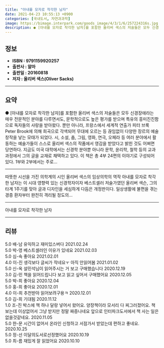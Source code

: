 ```yaml
---
title: "아내를 모자로 착각한 남자"
date: 2021-04-23 10:55:13 +0900
categories: [국내도서, 자연과과학]
image: https://bimage.interpark.com/goods_image/4/3/1/6/257224316s.jpg
description: ● [아내를 모자로 착각한 남자]를 포함한 올리버 색스의 저술들은 모두 신경장애라는 매우 전문적인 분야를 다루면서도, 문학적으로도 높은 평가를 받으며 특유의 흥미진진함으로 독자들의 사랑을 받아왔다. 뿐만 아니라, 프랑스에서 세계적 연출가 피터 브룩Peter Brook에 의해 희곡으로
---
```


## **정보**

- **ISBN : 9791159920257**
- **출판사 : 알마**
- **출판일 : 20160818**
- **저자 : 올리버 색스(Oliver Sacks)**

------



## **요약**

●  [아내를 모자로 착각한 남자]를 포함한 올리버 색스의 저술들은 모두 신경장애라는 매우 전문적인 분야를 다루면서도, 문학적으로도 높은 평가를 받으며 특유의 흥미진진함으로 독자들의 사랑을 받아왔다. 뿐만 아니라, 프랑스에서 세계적 연출가 피터 브룩Peter Brook에 의해 희곡으로 각색되어 무대에 오르는 등 끊임없이 다양한 장르의 예술 창작을 낳는 모태가 되었다. 시, 소설, 춤, 그림, 영화, 연극, 오페라 등 여러 분야에서 활동하는 예술가들이 스스로 올리버 색스의 작품에서 영감을 받았다고 밝힌 것도 어쩌면 당연하다. 지금도 미국 대학에서는 신경학 분야뿐 아니라 문학, 윤리학, 철학 등의 교과과정에서 그의 글을 교재로 채택하고 있다. 이 책은 총 4부 24편의 이야기로 구성되어 있다. 1부와 2부에서는 주로...

------

따뜻한 시선을 가진 의학계의 시인 올리버 색스의 임상의학의 역작
아내를 모자로 착각한 남자는 이 시대 영향력 있는 신경학자이자 베스트셀러 저술가였던 올리버 색슨, 그의 타계 1주기를 맞아 글과 디자인을 세심하게 다듬은 개정판이다. 일상생활에 불편을 겪는 경증 환자부터 완전히 격리될 정도의... 

------


아내를 모자로 착각한 남자 

------


## **리뷰** 

5.0 배-남 유익하고 재미있스버다 2021.02.24 <br/>5.0 박-영 베스트셀러인 이유가 있네요 2021.02.03 <br/>5.0 심-숙 좋아요 2021.02.01 <br/>4.0 이-진 생각보다 글씨가 작네요ㅜ  아직 안읽어봄 2021.01.02 <br/>5.0 신-옥 설민석님이 읽어주시는 거 보고 구매했습니다 2020.12.19 <br/>3.0 김-민 책을 읽어드립니다 보고 읽고 싶어서 구매했어요 2020.12.05 <br/>5.0 박-희 좋아요  2020.12.04 <br/>5.0 홍-희 좋아요 2020.12.01 <br/>4.0 이-희 추천받아 읽어보려구용ㅋ 2020.12.01 <br/>5.0 김-희 기대됨 2020.11.12 <br/>1.0 조-진 박스에 책 하나 달랑 넣어서 왔어요. 
양장책이라 모서리 다 찌그러졌어요. 
책 보는데 이상없어서 그냥 받지만 정말 짜증나네요
앞으로 인터파크도서에서 책 사는 일은 없을것같네요.  2020.11.05 <br/>5.0 한-문 시간이 없어서 온라인 신청하고 서점가서 받았는데 편하고 좋네요. 2020.10.25 <br/>5.0 정-선 이달의도서로선정했어요 2020.10.19 <br/>5.0 최-름 재밌게 잘 읽었어요 2020.10.10 <br/>